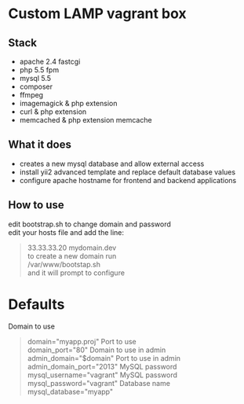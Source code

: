 
# Custom LAMP vagrant box
  
  
## Stack  
+ apache 2.4 fastcgi  
+ php 5.5 fpm  
+ mysql 5.5  
+ composer  
+ ffmpeg  
+ imagemagick & php extension  
+ curl & php extension  
+ memcached & php extension memcache  

## What it does
+ creates a new mysql database and allow external access   
+ install yii2 advanced template and replace default database values  
+ configure apache hostname for frontend and backend applications   

## How to use
edit bootstrap.sh to change domain and password  
edit your hosts file and add the line:  
>33.33.33.20 mydomain.dev  
to create a new domain run   
>/var/www/bootstap.sh  
and it will prompt to configure   

# Defaults

Domain to use  
> domain="myapp.proj" 
Port to use  
> domain_port="80"
Domain to use in admin  
> admin_domain="$domain"
Port to use in admin  
> admin_domain_port="2013"
MySQL password  
> mysql_username="vagrant" 
MySQL password  
> mysql_password="vagrant"
Database name   
> mysql_database="myapp"
